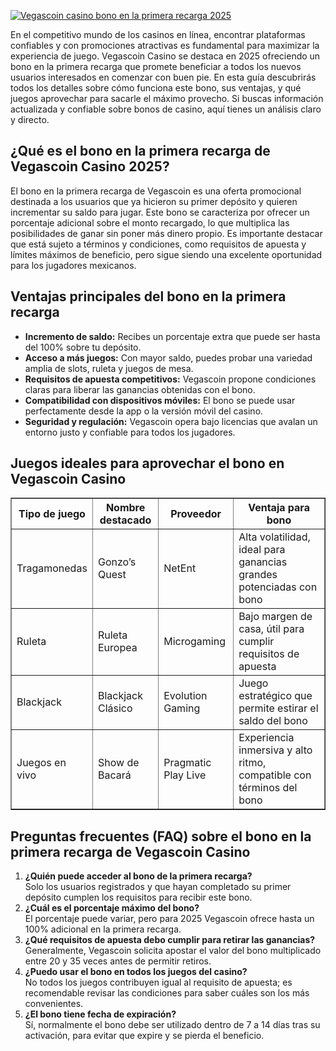 [![Vegascoin casino bono en la primera recarga 2025](https://123-caf.pages.dev/gitsignup.png)](https://vrmoo.ru/Bt82HjjY)

<p>En el competitivo mundo de los casinos en línea, encontrar plataformas confiables y con promociones atractivas es fundamental para maximizar la experiencia de juego. Vegascoin Casino se destaca en 2025 ofreciendo un bono en la primera recarga que promete beneficiar a todos los nuevos usuarios interesados en comenzar con buen pie. En esta guía descubrirás todos los detalles sobre cómo funciona este bono, sus ventajas, y qué juegos aprovechar para sacarle el máximo provecho. Si buscas información actualizada y confiable sobre bonos de casino, aquí tienes un análisis claro y directo.</p>  <h2>¿Qué es el bono en la primera recarga de Vegascoin Casino 2025?</h2> <p>El bono en la primera recarga de Vegascoin es una oferta promocional destinada a los usuarios que ya hicieron su primer depósito y quieren incrementar su saldo para jugar. Este bono se caracteriza por ofrecer un porcentaje adicional sobre el monto recargado, lo que multiplica las posibilidades de ganar sin poner más dinero propio. Es importante destacar que está sujeto a términos y condiciones, como requisitos de apuesta y límites máximos de beneficio, pero sigue siendo una excelente oportunidad para los jugadores mexicanos.</p>  <h2>Ventajas principales del bono en la primera recarga</h2> <ul>   <li><strong>Incremento de saldo:</strong> Recibes un porcentaje extra que puede ser hasta del 100% sobre tu depósito.</li>   <li><strong>Acceso a más juegos:</strong> Con mayor saldo, puedes probar una variedad amplia de slots, ruleta y juegos de mesa.</li>   <li><strong>Requisitos de apuesta competitivos:</strong> Vegascoin propone condiciones claras para liberar las ganancias obtenidas con el bono.</li>   <li><strong>Compatibilidad con dispositivos móviles:</strong> El bono se puede usar perfectamente desde la app o la versión móvil del casino.</li>   <li><strong>Seguridad y regulación:</strong> Vegascoin opera bajo licencias que avalan un entorno justo y confiable para todos los jugadores.</li> </ul>  <h2>Juegos ideales para aprovechar el bono en Vegascoin Casino</h2> <table border="1" cellpadding="5" cellspacing="0">   <thead>     <tr>       <th>Tipo de juego</th>       <th>Nombre destacado</th>       <th>Proveedor</th>       <th>Ventaja para bono</th>     </tr>   </thead>   <tbody>     <tr>       <td>Tragamonedas</td>       <td>Gonzo’s Quest</td>       <td>NetEnt</td>       <td>Alta volatilidad, ideal para ganancias grandes potenciadas con bono</td>     </tr>     <tr>       <td>Ruleta</td>       <td>Ruleta Europea</td>       <td>Microgaming</td>       <td>Bajo margen de casa, útil para cumplir requisitos de apuesta</td>     </tr>     <tr>       <td>Blackjack</td>       <td>Blackjack Clásico</td>       <td>Evolution Gaming</td>       <td>Juego estratégico que permite estirar el saldo del bono</td>     </tr>     <tr>       <td>Juegos en vivo</td>       <td>Show de Bacará</td>       <td>Pragmatic Play Live</td>       <td>Experiencia inmersiva y alto ritmo, compatible con términos del bono</td>     </tr>   </tbody> </table>  <h2>Preguntas frecuentes (FAQ) sobre el bono en la primera recarga de Vegascoin Casino</h2> <ol>   <li><strong>¿Quién puede acceder al bono de la primera recarga?</strong><br>Solo los usuarios registrados y que hayan completado su primer depósito cumplen los requisitos para recibir este bono.</li>   <li><strong>¿Cuál es el porcentaje máximo del bono?</strong><br>El porcentaje puede variar, pero para 2025 Vegascoin ofrece hasta un 100% adicional en la primera recarga.</li>   <li><strong>¿Qué requisitos de apuesta debo cumplir para retirar las ganancias?</strong><br>Generalmente, Vegascoin solicita apostar el valor del bono multiplicado entre 20 y 35 veces antes de permitir retiros.</li>   <li><strong>¿Puedo usar el bono en todos los juegos del casino?</strong><br>No todos los juegos contribuyen igual al requisito de apuesta; es recomendable revisar las condiciones para saber cuáles son los más convenientes.</li>   <li><strong>¿El bono tiene fecha de expiración?</strong><br>Sí, normalmente el bono debe ser utilizado dentro de 7 a 14 días tras su activación, para evitar que expire y se pierda el beneficio.</li> </ol>